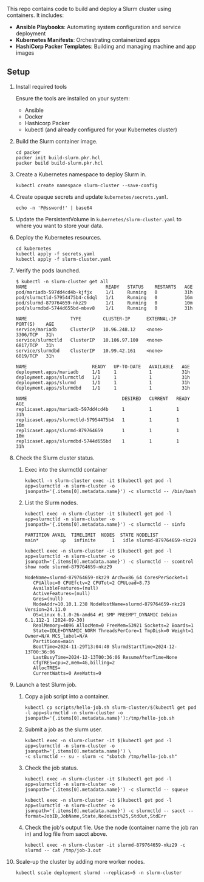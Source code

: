 
This repo contains code to build and deploy a Slurm cluster using containers. It includes:

- **Ansible Playbooks**: Automating system configuration and service deployment
- **Kubernetes Manifests**: Orchestrating containerized apps
- **HashiCorp Packer Templates**: Building and managing machine and app images

## Setup

1. Install required tools

   Ensure the tools are installed on your system:
   - Ansible
   - Docker
   - Hashicorp Packer
   - kubectl (and already configured for your Kubernetes cluster)

1. Build the Slurm container image.

   ```shell
   cd packer
   packer init build-slurm.pkr.hcl
   packer build build-slurm.pkr.hcl
   ```

1. Create a Kubernetes namespace to deploy Slurm in.

   ```shell
   kubectl create namespace slurm-cluster --save-config
   ```

1. Create opaque secrets and update `kubernetes/secrets.yaml`.

   ```shell
   echo -n 'P@ssword!' | base64
   ```

1. Update the PersistentVolume in `kubernetes/slurm-cluster.yaml` to where you want to store your data.

1. Deploy the Kubernetes resources.

   ```shell
   cd kubernetes
   kubectl apply -f secrets.yaml
   kubectl apply -f slurm-cluster.yaml
   ```

1. Verify the pods launched.

   ```plaintext
   $ kubectl -n slurm-cluster get all
   NAME                             READY   STATUS    RESTARTS   AGE
   pod/mariadb-597dd4cd4b-kjfjx     1/1     Running   0          31h
   pod/slurmctld-57954475b4-c6dql   1/1     Running   0          16m
   pod/slurmd-879764659-nkz29       1/1     Running   0          10m
   pod/slurmdbd-5744d655bd-mbxv8    1/1     Running   0          31h

   NAME                TYPE        CLUSTER-IP      EXTERNAL-IP   PORT(S)    AGE
   service/mariadb     ClusterIP   10.96.248.12    <none>        3306/TCP   31h
   service/slurmctld   ClusterIP   10.106.97.100   <none>        6817/TCP   31h
   service/slurmdbd    ClusterIP   10.99.42.161    <none>        6819/TCP   31h

   NAME                        READY   UP-TO-DATE   AVAILABLE   AGE
   deployment.apps/mariadb     1/1     1            1           31h
   deployment.apps/slurmctld   1/1     1            1           31h
   deployment.apps/slurmd      1/1     1            1           31h
   deployment.apps/slurmdbd    1/1     1            1           31h

   NAME                                   DESIRED   CURRENT   READY   AGE
   replicaset.apps/mariadb-597dd4cd4b     1         1         1       31h
   replicaset.apps/slurmctld-57954475b4   1         1         1       16m
   replicaset.apps/slurmd-879764659       1         1         1       10m
   replicaset.apps/slurmdbd-5744d655bd    1         1         1       31h
   ```

1. Check the Slurm cluster status.

   1. Exec into the slurmctld container

      ```shell
      kubectl -n slurm-cluster exec -it $(kubectl get pod -l app=slurmctld -n slurm-cluster -o jsonpath='{.items[0].metadata.name}') -c slurmctld -- /bin/bash
      ```

   1. List the Slurm nodes.

      ```shell
      kubectl exec -n slurm-cluster -it $(kubectl get pod -l app=slurmctld -n slurm-cluster -o jsonpath='{.items[0].metadata.name}') -c slurmctld -- sinfo
      ```

      ```plaintext
      PARTITION AVAIL  TIMELIMIT  NODES  STATE NODELIST
      main*        up   infinite      1   idle slurmd-879764659-nkz29
      ```

      ```shell
      kubectl exec -n slurm-cluster -it $(kubectl get pod -l app=slurmctld -n slurm-cluster -o jsonpath='{.items[0].metadata.name}') -c slurmctld -- scontrol show node slurmd-879764659-nkz29
      ```

      ```plaintext
      NodeName=slurmd-879764659-nkz29 Arch=x86_64 CoresPerSocket=1
         CPUAlloc=0 CPUEfctv=2 CPUTot=2 CPULoad=8.73
         AvailableFeatures=(null)
         ActiveFeatures=(null)
         Gres=(null)
         NodeAddr=10.10.1.238 NodeHostName=slurmd-879764659-nkz29 Version=24.11.0
         OS=Linux 6.1.0-26-amd64 #1 SMP PREEMPT_DYNAMIC Debian 6.1.112-1 (2024-09-30)
         RealMemory=4096 AllocMem=0 FreeMem=53921 Sockets=2 Boards=1
         State=IDLE+DYNAMIC_NORM ThreadsPerCore=1 TmpDisk=0 Weight=1 Owner=N/A MCS_label=N/A
         Partitions=main
         BootTime=2024-11-29T13:04:40 SlurmdStartTime=2024-12-13T00:36:06
         LastBusyTime=2024-12-13T00:36:06 ResumeAfterTime=None
         CfgTRES=cpu=2,mem=4G,billing=2
         AllocTRES=
         CurrentWatts=0 AveWatts=0
      ```

1. Launch a test Slurm job.

   1. Copy a job script into a container.

      ```shell
      kubectl cp scripts/hello-job.sh slurm-cluster/$(kubectl get pod -l app=slurmctld -n slurm-cluster -o jsonpath='{.items[0].metadata.name}'):/tmp/hello-job.sh
      ```

   1. Submit a job as the slurm user.

      ```shell
      kubectl exec -n slurm-cluster -it $(kubectl get pod -l app=slurmctld -n slurm-cluster -o jsonpath='{.items[0].metadata.name}') \
      -c slurmctld -- su - slurm -c "sbatch /tmp/hello-job.sh"
      ```

   1. Check the job status.

      ```shell
      kubectl exec -n slurm-cluster -it $(kubectl get pod -l app=slurmctld -n slurm-cluster -o jsonpath='{.items[0].metadata.name}') -c slurmctld -- squeue

      kubectl exec -n slurm-cluster -it $(kubectl get pod -l app=slurmctld -n slurm-cluster -o jsonpath='{.items[0].metadata.name}') -c slurmctld -- sacct --format=JobID,JobName,State,NodeList%25,StdOut,StdErr
      ```

   1. Check the job's output file. Use the node (container name the job ran in) and log file from sacct above.

      ```shell
      kubectl exec -n slurm-cluster -it slurmd-879764659-nkz29 -c slurmd -- cat /tmp/job-3.out
      ```

1. Scale-up the cluster by adding more worker nodes.

   ```shell
   kubectl scale deployment slurmd --replicas=5 -n slurm-cluster
   ```
